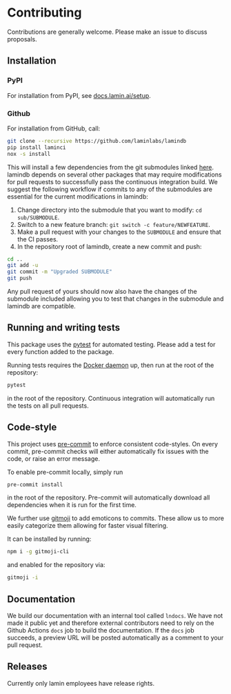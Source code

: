 # Contributing

Contributions are generally welcome. Please make an issue to discuss proposals.

## Installation

### PyPI

For installation from PyPI, see [docs.lamin.ai/setup](https://docs.lamin.ai/setup).

### Github

For installation from GitHub, call:

```bash
git clone --recursive https://github.com/laminlabs/lamindb
pip install laminci
nox -s install
```

This will install a few dependencies from the git submodules linked [here](https://github.com/laminlabs/lamindb/tree/main/sub).
lamindb depends on several other packages that may require modifications for pull requests to successfully pass the continuous integration build.
We suggest the following workflow if commits to any of the submodules are essential for the current modifications in lamindb:

1. Change directory into the submodule that you want to modify: `cd sub/SUBMODULE`.
2. Switch to a new feature branch: `git switch -c feature/NEWFEATURE`.
3. Make a pull request with your changes to the `SUBMODULE` and ensure that the CI passes.
4. In the repository root of lamindb, create a new commit and push:

```bash
cd ..
git add -u
git commit -m "Upgraded SUBMODULE"
git push
```

Any pull request of yours should now also have the changes of the submodule included allowing you to test that changes in the submodule and lamindb are compatible.

## Running and writing tests

This package uses the [pytest][] for automated testing.
Please add a test for every function added to the package.

Running tests requires the [Docker daemon][] up, then run at the root of the repository:

```bash
pytest
```

in the root of the repository.
Continuous integration will automatically run the tests on all pull requests.

## Code-style

This project uses [pre-commit][] to enforce consistent code-styles. On every commit, pre-commit checks will either
automatically fix issues with the code, or raise an error message.

To enable pre-commit locally, simply run

```bash
pre-commit install
```

in the root of the repository. Pre-commit will automatically download all dependencies when it is run for the first time.

We further use [gitmoji][] to add emoticons to commits.
These allow us to more easily categorize them allowing for faster visual filtering.

It can be installed by running:

```bash
npm i -g gitmoji-cli
```

and enabled for the repository via:

```bash
gitmoji -i
```

## Documentation

We build our documentation with an internal tool called `lndocs`.
We have not made it public yet and therefore external contributors need to rely on the Github Actions `docs` job to build the documentation.
If the `docs` job succeeds, a preview URL will be posted automatically as a comment to your pull request.

## Releases

Currently only lamin employees have release rights.

[Docker daemon]: https://docs.docker.com/engine/install/
[gitmoji]: https://gitmoji.dev/
[pre-commit]: https://pre-commit.com/
[pytest]: https://docs.pytest.org/
